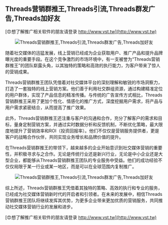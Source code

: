 ## **Threads营销群推王,Threads引流,Threads群发广告,Threads加好友**

[😍想了解推广相关软件的朋友请登录 http://www.vst.tw](http://www.vst.tw)

 <center><img src="https://vst.tw/MP4/tuiguang/png/6.png" alt="Threads营销群推王,Threads引流,Threads群发广告,Threads加好友"></center>

随着社交媒体的迅猛发展，线上营销已经成为企业获取用户、推广产品和提升品牌曝光度的重要手段。在这个竞争激烈的市场环境中，有一支被誉为“Threads营销群推王”的团队崭露头角，以其独特的策略和高效的执行能力，为客户带来了惊人的营销成果。

Threads营销群推王团队凭借着对社交媒体平台的深刻理解和敏锐的市场洞察力，打造了一套独特的线上营销方案。他们善于利用社交群组资源，通过构建精准定位的用户群体，实现了产品信息的精准传播。与传统的广告宣传方式相比，Threads营销群推王采用了更加个性化、情感化的推广方式，深度挖掘用户需求，将产品与用户需求紧密结合，从而提高了推广效果。

此外，Threads营销群推王还注重与客户的沟通和合作，充分了解客户的需求和目标，量身定制营销方案，并通过实时数据分析和反馈机制，不断优化策略，最大限度地提升了营销效率和ROI（投资回报率）。他们不仅仅是营销服务提供者，更是客户的战略合作伙伴，共同实现业务增长和品牌价值的提升。

在Threads营销群推王的带领下，越来越多的企业开始意识到社交媒体营销的重要性，并积极寻求与之合作。无论是传统行业还是新兴行业，无论是中小企业还是大型企业，都能够从Threads营销群推王团队的专业服务中受益。他们的成功经验不仅仅局限于某一行业或某一地区，而是可以在全球范围内复制推广。

 <center><img src="https://vst.tw/MP4/tuiguang/png/7.png" alt="Threads营销群推王,Threads引流,Threads群发广告,Threads加好友"></center>

综上所述，Threads营销群推王凭借着其独特的策略、高效的执行和专业的服务，已经成为社交媒体营销新时代的开启者和引领者。在未来的发展中，相信Threads营销群推王团队将继续发挥其优势，为更多企业带来更加优质的营销服务，共同推动社交媒体营销行业的发展和进步。

[😍想了解推广相关软件的朋友请登录 http://www.vst.tw](http://www.vst.tw)



